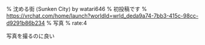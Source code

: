 % 沈める街 &langle;Sunken City&rangle; by watari646
% 初投稿です
% https://vrchat.com/home/launch?worldId=wrld_deda9a74-7bb3-415c-98cc-d9291b86b234
% 写真
% rate:4

写真を撮るのに良い

